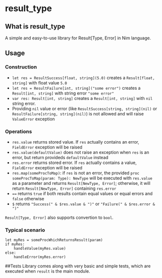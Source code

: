 # result_type

## What is result_type
A simple and easy-to-use library for Result[Type, Error] in Nim language.

## Usage
### Construction
- `let res = ResultSuccess[float, string](5.0)` creates a `Result[float, string]` with float value `5.0`
- `let res = ResultFailure[int, string]("some error")` creates a `Result[int, string]` with string error `"some error"`
- `var res: Result[int, string]` creates a `Result[int, string]` with `nil` string error.
- Providing `nil` value or error (like `ResultSuccess[string, string](nil)` or `ResultFailure[string, string](nil)`) is not allowed and will raise `ValueError` exception

### Operations
- `res.value` returns stored value. If `res` actually contains an error, `FieldError` exception will be raised
- `res.value(defaultValue)` does not raise an exception when `res` is an error, but return provideds `defaultValue` instead
- `res.error` returns stored error. If `res` actually contains a value, `FieldError` exception will be raised
- `res.map(someProcToMap)`: if `res` is not an error, the provided `proc someProcToMap(param: Type): NewType` will be executed with `res.value` as a parameter and returns `Result[NewType, Error]`; otherwise, it will return `Result[NewType, Error]` containing `res.error`
- `==` returns `true` if both results contain equal values or equal errors and `false` otherwise
- `$` returns `"Success(" & $res.value & ")"` or `"Failure(" & $res.error & ")"`

`Result[Type, Error]` also supports convertion to `bool`.

### Typical scenario
```
let myRes = someProcWhichReturnsResult(param)
if myRes:
    handleValue(myRes.value)
else:
    handleError(myRes.error)
```

##Tests
Library comes along with very basic and simple tests, which are executed when `result` is the main module.
